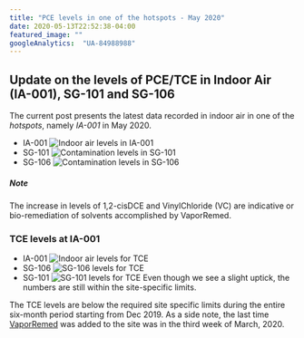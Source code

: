 ```yaml
---
title: "PCE levels in one of the hotspots - May 2020"
date: 2020-05-13T22:52:38-04:00
featured_image: ""
googleAnalytics:  "UA-84988988"
---
```


## Update on the levels of PCE/TCE in Indoor Air (IA-001), SG-101 and SG-106

The current post presents the latest data recorded in indoor air in one of the *hotspots*, namely *IA-001* in May 2020.

  - IA-001
    ![Indoor air levels in IA-001](/img/PCE_TCE_VC_cis12DCE_IA-001_0406201805112020.svg)
  - SG-101
    ![Contamination levels in SG-101](/img/PCE_TCE_VC_cis12DCE_SG-101_0618201905112020.svg)
  - SG-106
    ![Contamination levels in SG-106](/img/PCE_TCE_VC_cis12DCE_SG-106_0618201905112020.jpg)

##### Note

The increase in levels of 1,2-cisDCE and VinylChloride (VC) are indicative or bio-remediation of solvents accomplished by VaporRemed.

### TCE levels at IA-001
  - IA-001
    ![Indoor air levels for TCE](/img/DecayCurve_TCE_IA-001_IndoorAir11171858.jpg)
  - SG-106
    ![SG-106 levels for TCE](/img/DecayCurve_TCE_SG-106_NearSourceSoilGas11171858.jpg)
  - SG-101
    ![SG-101 levels for TCE](/img/DecayCurve_TCE_SG-101_NearSourceSoilGas11171858.jpg)
    Even though we see a slight uptick, the numbers are still within the site-specific limits.

The TCE levels are below the required site specific limits during the entire six-month period starting from Dec 2019. As a side note, the last time [VaporRemed](https://www.epa.gov/emergency-response/spillremed-mariner) was added to the site was in the third week of March, 2020.


